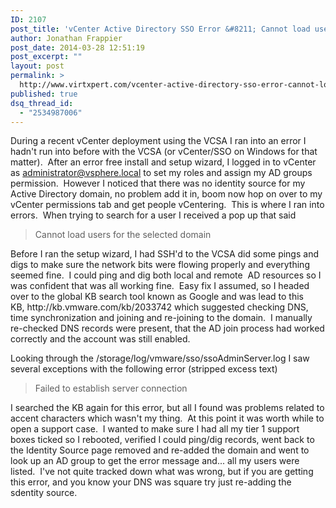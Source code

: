```yaml
---
ID: 2107
post_title: 'vCenter Active Directory SSO Error &#8211; Cannot load users for the selected domain'
author: Jonathan Frappier
post_date: 2014-03-28 12:51:19
post_excerpt: ""
layout: post
permalink: >
  http://www.virtxpert.com/vcenter-active-directory-sso-error-cannot-load-users-for-the-selected-domain/
published: true
dsq_thread_id:
  - "2534987006"
---
```

During a recent vCenter deployment using the VCSA I ran into an error I hadn't run into before with the VCSA (or vCenter/SSO on Windows for that matter).  After an error free install and setup wizard, I logged in to vCenter as administrator@vsphere.local to set my roles and assign my AD groups permission.  However I noticed that there was no identity source for my Active Directory domain, no problem add it in, boom now hop on over to my vCenter permissions tab and get people vCentering.  This is where I ran into errors.  When trying to search for a user I received a pop up that said
<blockquote>Cannot load users for the selected domain</blockquote>
Before I ran the setup wizard, I had SSH'd to the VCSA did some pings and digs to make sure the network bits were flowing properly and everything seemed fine.  I could ping and dig both local and remote  AD resources so I was confident that was all working fine.  Easy fix I assumed, so I headed over to the global KB search tool known as Google and was lead to this KB, http://kb.vmware.com/kb/2033742 which suggested checking DNS, time synchronization and joining and re-joining to the domain.  I manually re-checked DNS records were present, that the AD join process had worked correctly and the account was still enabled.

Looking through the /storage/log/vmware/sso/ssoAdminServer.log I saw several exceptions with the following error (stripped excess text)
<blockquote>Failed to establish server connection</blockquote>
I searched the KB again for this error, but all I found was problems related to accent characters which wasn't my thing.  At this point it was worth while to open a support case.  I wanted to make sure I had all my tier 1 support boxes ticked so I rebooted, verified I could ping/dig records, went back to the Identity Source page removed and re-added the domain and went to look up an AD group to get the error message and... all my users were listed.  I've not quite tracked down what was wrong, but if you are getting this error, and you know your DNS was square try just re-adding the sdentity source.